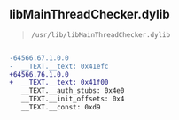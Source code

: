 ## libMainThreadChecker.dylib

> `/usr/lib/libMainThreadChecker.dylib`

```diff

-64566.67.1.0.0
-  __TEXT.__text: 0x41efc
+64566.76.1.0.0
+  __TEXT.__text: 0x41f00
   __TEXT.__auth_stubs: 0x4e0
   __TEXT.__init_offsets: 0x4
   __TEXT.__const: 0xd9

```
